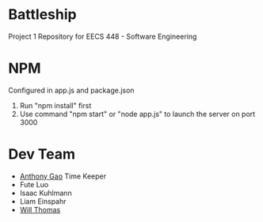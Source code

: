 # Battleship
Project 1 Repository for EECS 448 - Software Engineering

# NPM
Configured in app.js and package.json

1. Run "npm install" first
2. Use command "npm start" or "node app.js" to launch the server on port 3000 

# Dev Team
- [Anthony Gao](https://github.com/GyinAnthony) Time Keeper
- Fute Luo
- Isaac Kuhlmann
- Liam Einspahr
- [Will Thomas](https://github.com/Durbatuluk1701)
